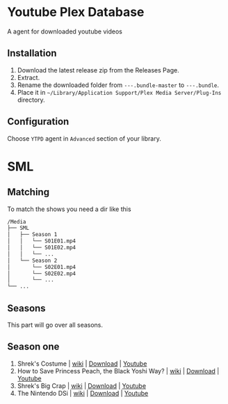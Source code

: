 # Youtube Plex Database

A agent for downloaded youtube videos

## Installation

1. Download the latest release zip from the Releases Page.
1. Extract.
1. Rename the downloaded folder from `---.bundle-master` to `---.bundle`.
1. Place it in `~/Library/Application Support/Plex Media Server/Plug-Ins` directory.

## Configuration

Choose `YTPD` agent in `Advanced` section of your library.

# SML

## Matching
To match the shows you need a dir like this
```bash
/Media
├── SML
│   ├── Season 1
│   │   └── S01E01.mp4
│   │   └── S01E02.mp4
│   │   └── ...
│   └── Season 2
│       └── S02E01.mp4
│       └── S02E02.mp4
│       └── ...
└── ...
```

## Seasons
This part will go over all seasons.

## Season one
1) Shrek's Costume | [wiki](https://sml.fandom.com/wiki/Shrek%27s_Costume) | [Download](https://github.com/HttpAnimation/YTPlex-Database/raw/master/SML/Shrek's%20Costume.sh) | [Youtube](https://www.youtube.com/watch?v=PDvKy6v52Fs) 
2) How to Save Princess Peach, the Black Yoshi Way? | [wiki](WIKI-PAGE) | [Download](SCRIPTTODOWNLOAD) | [Youtube](https://www.youtube.com/watch?app=desktop&v=mbUl1ZpBI4M) 
3) Shrek's Big Crap | [wiki](WIKI-PAGE) | [Download](SCRIPTTODOWNLOAD) | [Youtube](WATCHONYT) 
4) The Nintendo DSi | [wiki](WIKI-PAGE) | [Download](SCRIPTTODOWNLOAD) | [Youtube](WATCHONYT) 